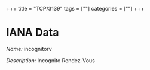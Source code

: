 +++
title = "TCP/3139"
tags = [""]
categories = [""]
+++

# IANA Data

_Name:_ incognitorv

_Description:_ Incognito Rendez-Vous

